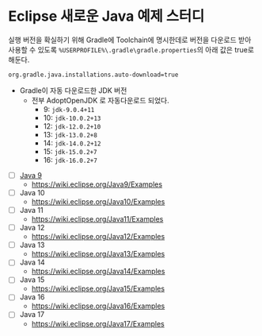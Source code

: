 # Eclipse 새로운 Java 예제 스터디

실행 버전을 확실하기 위해 Gradle에 Toolchain에 명시한데로 버전을 다운로드 받아 사용할 수 있도록 `%USERPROFILE%\.gradle\gradle.properties`의 아래 값은 true로 해둔다.

```properties
org.gradle.java.installations.auto-download=true
```

* Gradle이 자동 다운로드한 JDK 버전
  * 전부 AdoptOpenJDK 로 자동다운로드 되었다.
    * 9: `jdk-9.0.4+11`
    * 10: `jdk-10.0.2+13`
    * 12: `jdk-12.0.2+10`
    * 13: `jdk-13.0.2+8`
    * 14: `jdk-14.0.2+12`
    * 15: `jdk-15.0.2+7`
    * 16: `jdk-16.0.2+7`
      

* [ ] [Java 9](java9-tutorial)
  * https://wiki.eclipse.org/Java9/Examples
* [ ] Java 10
  * https://wiki.eclipse.org/Java10/Examples
* [ ] Java 11
  * https://wiki.eclipse.org/Java11/Examples
* [ ] Java 12
  * https://wiki.eclipse.org/Java12/Examples
* [ ] Java 13
  * https://wiki.eclipse.org/Java13/Examples
* [ ] Java 14
  * https://wiki.eclipse.org/Java14/Examples
* [ ] Java 15
  * https://wiki.eclipse.org/Java15/Examples
* [ ] Java 16
  * https://wiki.eclipse.org/Java16/Examples
* [ ] Java 17
  * https://wiki.eclipse.org/Java17/Examples